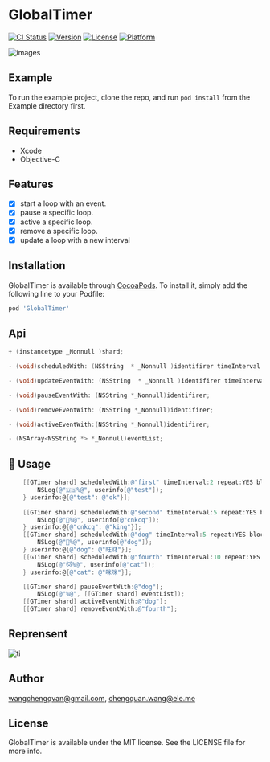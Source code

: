 # GlobalTimer

[![CI Status](http://img.shields.io/travis/wangchengqvan@gmail.com/GlobalTimer.svg?style=flat)](https://travis-ci.org/wangchengqvan@gmail.com/GlobalTimer)
[![Version](https://img.shields.io/cocoapods/v/GlobalTimer.svg?style=flat)](http://cocoapods.org/pods/GlobalTimer)
[![License](https://img.shields.io/cocoapods/l/GlobalTimer.svg?style=flat)](http://cocoapods.org/pods/GlobalTimer)
[![Platform](https://img.shields.io/cocoapods/p/GlobalTimer.svg?style=flat)](http://cocoapods.org/pods/GlobalTimer)

![images](https://user-images.githubusercontent.com/8440220/35437284-a5b4d8e6-02cc-11e8-92c3-d349a60a0e5e.jpeg)

## Example

To run the example project, clone the repo, and run `pod install` from the Example directory first.

## Requirements
* Xcode
* Objective-C

## Features

- [x] start a loop with an event.
- [x] pause a specific loop.
- [x] active a specific loop.
- [x] remove a specific loop.
- [x] update a loop with a new interval

## Installation

GlobalTimer is available through [CocoaPods](http://cocoapods.org). To install
it, simply add the following line to your Podfile:

```ruby
pod 'GlobalTimer'
```

## Api
```Objective-C
+ (instancetype _Nonnull )shard;

- (void)scheduledWith: (NSString  * _Nonnull )identifirer timeInterval: (NSTimeInterval)interval repeat:(BOOL)repeat block:(GTBlock _Nonnull )block userinfo:(NSDictionary * _Nullable)userinfo;

- (void)updateEventWith: (NSString  * _Nonnull )identifirer timeInterval: (NSTimeInterval)interval repeat:(BOOL)repeat block:(GTBlock _Nonnull )block userinfo:(NSDictionary * _Nullable)userinfo;

- (void)pauseEventWith: (NSString *_Nonnull)identifirer;

- (void)removeEventWith: (NSString *_Nonnull)identifirer;

- (void)activeEventWith:(NSString *_Nonnull)identifirer;

- (NSArray<NSString *> *_Nonnull)eventList;
```

## :book: Usage

```Objective-C
    [[GTimer shard] scheduledWith:@"first" timeInterval:2 repeat:YES block:^(NSDictionary *userinfo) {
        NSLog(@"🇺🇸%@", userinfo[@"test"]);
    } userinfo:@{@"test": @"ok"}];
    
    [[GTimer shard] scheduledWith:@"second" timeInterval:5 repeat:YES block:^(NSDictionary *userinfo) {
        NSLog(@"🌺%@", userinfo[@"cnkcq"]);
    } userinfo:@{@"cnkcq": @"king"}];
    [[GTimer shard] scheduledWith:@"dog" timeInterval:5 repeat:YES block:^(NSDictionary *userinfo) {
        NSLog(@"🐶%@", userinfo[@"dog"]);
    } userinfo:@{@"dog": @"旺财"}];
    [[GTimer shard] scheduledWith:@"fourth" timeInterval:10 repeat:YES block:^(NSDictionary *userinfo) {
        NSLog(@"🐱%@", userinfo[@"cat"]);
    } userinfo:@{@"cat": @"咪咪"}];

```

```Objective-C
    [[GTimer shard] pauseEventWith:@"dog"];
        NSLog(@"%@", [[GTimer shard] eventList]);
    [[GTimer shard] activeEventWith:@"dog"];
    [[GTimer shard] removeEventWith:@"fourth"];
```
## Reprensent
![ti](https://user-images.githubusercontent.com/8440220/35437059-c17cdb56-02cb-11e8-9a3c-b3a5cec90be8.jpg)
## Author

wangchengqvan@gmail.com, chengquan.wang@ele.me

## License

GlobalTimer is available under the MIT license. See the LICENSE file for more info.


